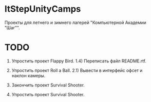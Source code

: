 # ItStepUnityCamps
Проекты для летнего и зимнего лагерей "Компьютерной Академии "Шаг"".

# TODO

1) Упростить проект Flappy Bird.
1.4) Переписать файл README.rtf.

2) Упростить проект Roll a Ball.
2.1) Вывести в интерфейс офсет и наклон камеры.

3) Закончить проект Survival Shooter.

4) Упростить проект Survival Shooter.